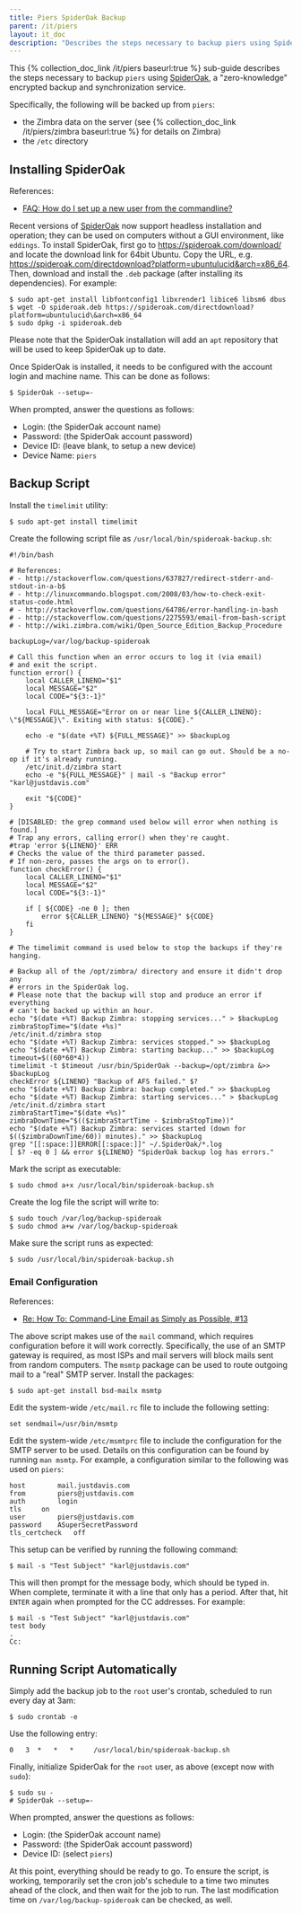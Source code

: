 ```yaml
---
title: Piers SpiderOak Backup
parent: /it/piers
layout: it_doc
description: "Describes the steps necessary to backup piers using SpiderOak."
---
```


This {% collection_doc_link /it/piers baseurl:true %} sub-guide describes the steps necessary to backup `piers` using [SpiderOak](https://spideroak.com/), a "zero-knowledge" encrypted backup and synchronization service.

Specifically, the following will be backed up from `piers`:

* the Zimbra data on the server (see {% collection_doc_link /it/piers/zimbra baseurl:true %} for details on Zimbra)
* the `/etc` directory


## Installing SpiderOak

References:

* [FAQ: How do I set up a new user from the commandline?](https://spideroak.com/faq/questions/1017/how_do_i_set_up_a_new_user_from_the_commandline/)

Recent versions of [SpiderOak](https://spideroak.com/) now support headless installation and operation; they can be used on computers without a GUI environment, like `eddings`. To install SpiderOak, first go to <https://spideroak.com/download/> and locate the download link for 64bit Ubuntu. Copy the URL, e.g. <https://spideroak.com/directdownload?platform=ubuntulucid&arch=x86_64>. Then, download and install the `.deb` package (after installing its dependencies). For example:

    $ sudo apt-get install libfontconfig1 libxrender1 libice6 libsm6 dbus
    $ wget -O spideroak.deb https://spideroak.com/directdownload?platform=ubuntulucid\&arch=x86_64
    $ sudo dpkg -i spideroak.deb

Please note that the SpiderOak installation will add an `apt` repository that will be used to keep SpiderOak up to date.

Once SpiderOak is installed, it needs to be configured with the account login and machine name. This can be done as follows:

    $ SpiderOak --setup=-

When prompted, answer the questions as follows:

* Login: (the SpiderOak account name)
* Password: (the SpiderOak account password)
* Device ID: (leave blank, to setup a new device)
* Device Name: `piers`


## Backup Script

Install the `timelimit` utility:

    $ sudo apt-get install timelimit

Create the following script file as `/usr/local/bin/spideroak-backup.sh`:

~~~~
#!/bin/bash

# References:
# - http://stackoverflow.com/questions/637827/redirect-stderr-and-stdout-in-a-b$
# - http://linuxcommando.blogspot.com/2008/03/how-to-check-exit-status-code.html
# - http://stackoverflow.com/questions/64786/error-handling-in-bash
# - http://stackoverflow.com/questions/2275593/email-from-bash-script
# - http://wiki.zimbra.com/wiki/Open_Source_Edition_Backup_Procedure

backupLog=/var/log/backup-spideroak

# Call this function when an error occurs to log it (via email)
# and exit the script.
function error() {
	local CALLER_LINENO="$1"
	local MESSAGE="$2"
	local CODE="${3:-1}"

	local FULL_MESSAGE="Error on or near line ${CALLER_LINENO}: \"${MESSAGE}\". Exiting with status: ${CODE}."

	echo -e "$(date +%T) ${FULL_MESSAGE}" >> $backupLog

	# Try to start Zimbra back up, so mail can go out. Should be a no-op if it's already running.
	/etc/init.d/zimbra start
	echo -e "${FULL_MESSAGE}" | mail -s "Backup error" "karl@justdavis.com"

	exit "${CODE}"
}

# [DISABLED: the grep command used below will error when nothing is found.]
# Trap any errors, calling error() when they're caught.
#trap 'error ${LINENO}' ERR
# Checks the value of the third parameter passed.
# If non-zero, passes the args on to error().
function checkError() {
	local CALLER_LINENO="$1"
	local MESSAGE="$2"
	local CODE="${3:-1}"

	if [ ${CODE} -ne 0 ]; then
		error ${CALLER_LINENO} "${MESSAGE}" ${CODE}
	fi
}

# The timelimit command is used below to stop the backups if they're hanging.

# Backup all of the /opt/zimbra/ directory and ensure it didn't drop any
# errors in the SpiderOak log.
# Please note that the backup will stop and produce an error if everything
# can't be backed up within an hour.
echo "$(date +%T) Backup Zimbra: stopping services..." > $backupLog
zimbraStopTime="$(date +%s)"
/etc/init.d/zimbra stop
echo "$(date +%T) Backup Zimbra: services stopped." >> $backupLog
echo "$(date +%T) Backup Zimbra: starting backup..." >> $backupLog
timeout=$((60*60*4))
timelimit -t $timeout /usr/bin/SpiderOak --backup=/opt/zimbra &>> $backupLog
checkError ${LINENO} "Backup of AFS failed." $?
echo "$(date +%T) Backup Zimbra: backup completed." >> $backupLog
echo "$(date +%T) Backup Zimbra: starting services..." > $backupLog
/etc/init.d/zimbra start
zimbraStartTime="$(date +%s)"
zimbraDownTime="$(($zimbraStartTime - $zimbraStopTime))"
echo "$(date +%T) Backup Zimbra: services started (down for $(($zimbraDownTime/60)) minutes)." >> $backupLog
grep "[[:space:]]ERROR[[:space:]]" ~/.SpiderOak/*.log
[ $? -eq 0 ] && error ${LINENO} "SpiderOak backup log has errors."
~~~~

Mark the script as executable:

    $ sudo chmod a+x /usr/local/bin/spideroak-backup.sh

Create the log file the script will write to:

    $ sudo touch /var/log/backup-spideroak
    $ sudo chmod a+w /var/log/backup-spideroak

Make sure the script runs as expected:

    $ sudo /usr/local/bin/spideroak-backup.sh


### Email Configuration

References:

* [ Re: How To: Command-Line Email as Simply as Possible, #13](http://ubuntuforums.org/showpost.php?p=6014887&postcount=13)

The above script makes use of the `mail` command, which requires configuration before it will work correctly. Specifically, the use of an SMTP gateway is required, as most ISPs and mail servers will block mails sent from random computers. The `msmtp` package can be used to route outgoing mail to a "real" SMTP server. Install the packages:

    $ sudo apt-get install bsd-mailx msmtp

Edit the system-wide `/etc/mail.rc` file to include the following setting:

    set sendmail=/usr/bin/msmtp

Edit the system-wide `/etc/msmtprc` file to include the configuration for the SMTP server to be used. Details on this configuration can be found by running `man msmtp`. For example, a configuration similar to the following was used on `piers`:

~~~~
host		mail.justdavis.com
from		piers@justdavis.com
auth		login
tls		on
user		piers@justdavis.com
password	ASuperSecretPassword
tls_certcheck	off
~~~~

This setup can be verified by running the following command:

    $ mail -s "Test Subject" "karl@justdavis.com"

This will then prompt for the message body, which should be typed in. When complete, terminate it with a line that only has a period. After that, hit `ENTER` again when prompted for the CC addresses. For example:

~~~~
$ mail -s "Test Subject" "karl@justdavis.com"
test body
.
Cc: 
~~~~


## Running Script Automatically

Simply add the backup job to the `root` user's crontab, scheduled to run every day at 3am:

    $ sudo crontab -e

Use the following entry:

~~~~
0   3  *   *   *     /usr/local/bin/spideroak-backup.sh
~~~~

Finally, initialize SpiderOak for the `root` user, as above (except now with `sudo`):

    $ sudo su -
    # SpiderOak --setup=-

When prompted, answer the questions as follows:

* Login: (the SpiderOak account name)
* Password: (the SpiderOak account password)
* Device ID: (select `piers`)

At this point, everything should be ready to go. To ensure the script, is working, temporarily set the cron job's schedule to a time two minutes ahead of the clock, and then wait for the job to run. The last modification time on `/var/log/backup-spideroak` can be checked, as well.

